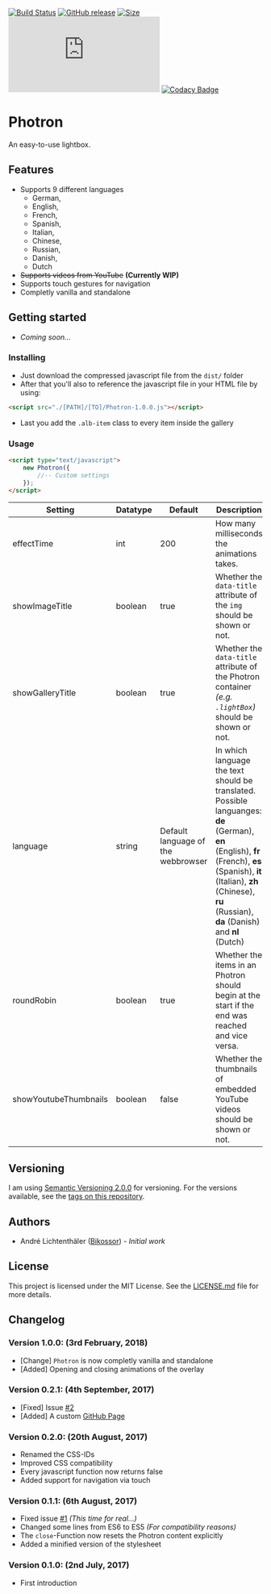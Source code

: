 [![Build Status](https://travis-ci.org/Bikossor/Photron.svg?branch=master)](https://travis-ci.org/Bikossor/Photron)
[![GitHub release](https://img.shields.io/github/release/bikossor/Photron.svg)]()
[![Size](http://img.badgesize.io/https://raw.githubusercontent.com/Bikossor/Photron/master/dist/Photron-1.0.0.js.svg)]()
[![Gzip size](http://img.badgesize.io/https://raw.githubusercontent.com/Bikossor/Photron/master/dist/Photron-1.0.0.js?compression=gzip)]()
[![Codacy Badge](https://api.codacy.com/project/badge/Grade/92dc4d00fa224240826dae2a48ed5cfd)](https://www.codacy.com/app/Bikossor/Photron?utm_source=github.com&amp;utm_medium=referral&amp;utm_content=Bikossor/Photron&amp;utm_campaign=Badge_Grade)
# Photron
An easy-to-use lightbox.

## Features
- Supports 9 different languages
	- German,
	- English,
	- French,
	- Spanish,
	- Italian,
	- Chinese,
	- Russian,
	- Danish,
	- Dutch
- ~~Supports videos from YouTube~~ **(Currently WIP)**
- Supports touch gestures for navigation
- Completly vanilla and standalone

## Getting started
- *Coming soon...*

### Installing
- Just download the compressed javascript file from the ``dist/`` folder
- After that you'll also to reference the javascript file in your HTML file by using:<br>
```html
<script src="./[PATH]/[TO]/Photron-1.0.0.js"></script>
```
- Last you add the ``.alb-item`` class to every item inside the gallery

### Usage
```html
<script type="text/javascript">
	new Photron({
		//-- Custom settings
	});
</script>
```

Setting | Datatype | Default | Description
------- | -------- | ------- | -----------
effectTime | int | 200 | How many milliseconds the animations takes.
showImageTitle | boolean | true | Whether the ``data-title`` attribute of the ``img`` should be shown or not.
showGalleryTitle | boolean | true | Whether the ``data-title`` attribute of the Photron container *(e.g. ``.lightBox``)* should be shown or not.
language | string | Default language of the webbrowser | In which language the text should be translated. Possible languanges: **de** (German), **en** (English), **fr** (French), **es** (Spanish), **it** (Italian), **zh** (Chinese), **ru** (Russian), **da** (Danish) and **nl** (Dutch)
roundRobin | boolean | true | Whether the items in an Photron should begin at the start if the end was reached and vice versa.
showYoutubeThumbnails | boolean | false | Whether the thumbnails of embedded YouTube videos should be shown or not.

## Versioning
I am using [Semantic Versioning 2.0.0](http://semver.org/) for versioning. For the versions available, see the [tags on this repository](https://github.com/Bikossor/Photron/tags).

## Authors
- André Lichtenthäler ([Bikossor](https://bikossor.de)) - *Initial work*

## License
This project is licensed under the MIT License. See the [LICENSE.md](LICENSE.md) file for more details.

## Changelog
### Version 1.0.0: (3rd February, 2018)
- [Change] ``Photron`` is now completly vanilla and standalone
- [Added] Opening and closing animations of the overlay

### Version 0.2.1: (4th September, 2017)
- [Fixed] Issue [#2](https://github.com/Bikossor/Photron/issues/2)
- [Added] A custom [GitHub Page](https://bikossor.github.io/Photron)

### Version 0.2.0: (20th August, 2017)
- Renamed the CSS-IDs
- Improved CSS compatibility
- Every javascript function now returns false
- Added support for navigation via touch

### Version 0.1.1: (6th August, 2017)
- Fixed issue [#1](https://github.com/Bikossor/Photron/issues/1) *(This time for real...)*
- Changed some lines from ES6 to ES5 *(For compatibility reasons)*
- The ``close``-Function now resets the Photron content explicitly
- Added a minified version of the stylesheet

### Version 0.1.0: (2nd July, 2017)
- First introduction